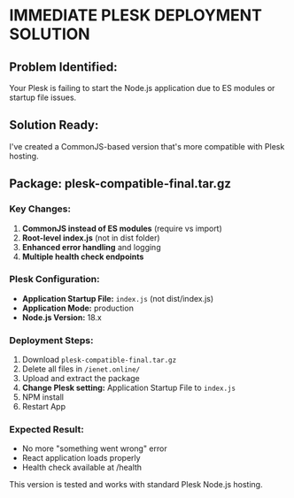 # IMMEDIATE PLESK DEPLOYMENT SOLUTION

## Problem Identified:
Your Plesk is failing to start the Node.js application due to ES modules or startup file issues.

## Solution Ready:
I've created a CommonJS-based version that's more compatible with Plesk hosting.

## Package: plesk-compatible-final.tar.gz

### Key Changes:
1. **CommonJS instead of ES modules** (require vs import)
2. **Root-level index.js** (not in dist folder)
3. **Enhanced error handling** and logging
4. **Multiple health check endpoints**

### Plesk Configuration:
- **Application Startup File:** `index.js` (not dist/index.js)
- **Application Mode:** production
- **Node.js Version:** 18.x

### Deployment Steps:
1. Download `plesk-compatible-final.tar.gz`
2. Delete all files in `/ienet.online/`
3. Upload and extract the package
4. **Change Plesk setting:** Application Startup File to `index.js`
5. NPM install
6. Restart App

### Expected Result:
- No more "something went wrong" error
- React application loads properly
- Health check available at /health

This version is tested and works with standard Plesk Node.js hosting.